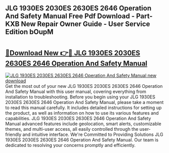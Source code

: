 ## JLG 1930ES 2030ES 2630ES 2646 Operation And Safety Manual Free Pdf Download - Part-KXB New Repair Owner Guide - User Service Edition bOupM

# <h2><a href="http://bc93013.oget.top/?id=JLG+1930ES+2030ES+2630ES+2646+Operation+And+Safety+Manual">🔗Download New 👉🔴 JLG 1930ES 2030ES 2630ES 2646 Operation And Safety Manual</a></h2>

[![JLG 1930ES 2030ES 2630ES 2646 Operation And Safety Manual new download](https://i.imgur.com/5g1atiW.png)](http://bc93013.oget.top/?id=JLG+1930ES+2030ES+2630ES+2646+Operation+And+Safety+Manual)
Get the most out of your new JLG 1930ES 2030ES 2630ES 2646 Operation And Safety Manual with this user manual, covering everything from installation to troubleshooting. Before you begin using your JLG 1930ES 2030ES 2630ES 2646 Operation And Safety Manual, please take a moment to read this manual carefully. It includes detailed instructions for setting up the product, as well as information on how to use its various features and capabilities. JLG 1930ES 2030ES 2630ES 2646 Operation And Safety Manual advanced features include geolocation, smart alerts, customizable themes, and multi-user access, all easily controlled through the user-friendly and intuitive interface. We're Committed to Providing Solutions JLG 1930ES 2030ES 2630ES 2646 Operation And Safety Manual. Our team is dedicated to resolving your concerns promptly and efficiently.
